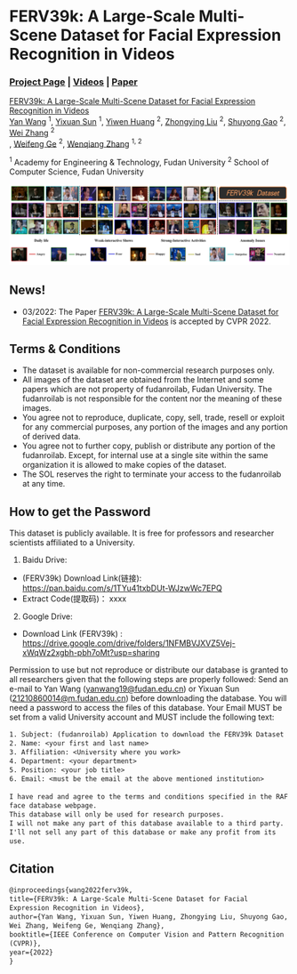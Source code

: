 # FERV39k: A Large-Scale Multi-Scene Dataset for Facial Expression Recognition in Videos

### [Project Page](https://wangyanckxx.github.io/Proj_CVPR2022_FERV39k.html) | [Videos](#) | [Paper](#)

[FERV39k: A Large-Scale Multi-Scene Dataset for Facial Expression Recognition in Videos](https://space.bilibili.com/401742377) <br>
 [Yan Wang](https://wangyanckxx.github.io/) <sup>1</sup>,
 [Yixuan Sun](http://www.fudanroilab.com/2019/10/07/YixuanSun.html) <sup>1</sup>,
 [Yiwen Huang](https://space.bilibili.com/401742377) <sup>2</sup>,
 [Zhongying Liu](http://www.fudanroilab.com/2019/01/17/ZhongyingLiu.html) <sup>2</sup>,
 [Shuyong Gao](http://www.fudanroilab.com/2020/07/01/ShuyongGao.html) <sup>2</sup>,
 [Wei Zhang](https://faculty.fudan.edu.cn/zhangwei1234/zh_CN/jsxx/161831/jsxx/jsxx.htm) <sup>2</sup> <br>,
 [Weifeng Ge](http://www.weifengge.net/) <sup>2</sup>,
 [Wenqiang Zhang](http://faet.fudan.edu.cn/17/bb/c13532a137147/page.htm) <sup>1, 2</sup>

<sup>1</sup> Academy for Engineering & Technology, Fudan University
<sup>2</sup> School of Computer Science, Fudan University <br>

![总体介绍](./image/总体介绍.png)


## News!

- 03/2022: The Paper [FERV39k: A Large-Scale Multi-Scene Dataset for Facial Expression Recognition in Videos](https://space.bilibili.com/401742377) is accepted by CVPR 2022.

<!-- ## Model Zoo

<center>

| Model          | Backbone | Pre-trained | Fine-tuned | WAR/UAR     | Trained-model                                                | Val-Results                                                  | # of Parameters |
| -------------- | -------- | ----------- | ---------- | ----------- | ------------------------------------------------------------ | ------------------------------------------------------------ | --------------- |
| ResNet18       | ResNet18 | -           | -          | 39.33/30.30 | [FERV39k-train-ResNet18](https://space.bilibili.com/401742377) | [FERV39k-val-ResNet18](https://space.bilibili.com/401742377) | 17M             |
| ResNet50       | ResNet50 | -           | -          | 30.57/22.47 | [FERV39k-train-ResNet50](https://space.bilibili.com/401742377) | [FERV39k-val-ResNet50](https://space.bilibili.com/401742377) | 124M            |
| VGG13          | VGG13    | -           | -          | 41.02/31.19 | [FERV39k-train-VGG13](https://space.bilibili.com/401742377) | [FERV39k-val-VGG13](https://space.bilibili.com/401742377) | 128M            |
| VGG16          | VGG16    | -           | -          | 41.66/32.01 | [FERV39k-train-VGG16](https://space.bilibili.com/401742377) | [FERV39k-val-VGG16](https://space.bilibili.com/401742377) | 134M            |
| R18-LSTM       | ResNet18 | -           | -          | 42.59/30.92 | [FERV39k-train-R18-LSTM](https://space.bilibili.com/401742377) | [FERV39k-val-R18-LSTM](https://space.bilibili.com/401742377) | 132M            |
| R50-LSTM       | ResNet50 | -           | -          | 40.75/32.12 | [FERV39k-train-R50-LSTM](https://space.bilibili.com/401742377) | [FERV39k-val-R50-LSTM](https://space.bilibili.com/401742377) | 57M             |
| VGG13-LSTM     | VGG13    | -           | -          | 43.37/32.41 | [FERV39k-train-VGG13-LSTM](https://space.bilibili.com/401742377) | [FERV39k-val-VGG13-LSTM](https://space.bilibili.com/401742377) | 133M            |
| VGG16-LSTM     | VGG16    | -           | -          | 41.70/30.93 | [FERV39k-train-VGG16-LSTM](https://space.bilibili.com/401742377) | [FERV39k-val-VGG16-LSTM](https://space.bilibili.com/401742377) | 138M            |
| C3D            | C3D      | -           | -          | 31.69/22.68 | [FERV39k-train-C3D](https://space.bilibili.com/401742377) | [FERV39k-val-C3D](https://space.bilibili.com/401742377) | 78M             |
| I3D            | I3D      | -           | -          | 38.78/30.17 | [FERV39k-train-I3D](https://space.bilibili.com/401742377) | [FERV39k-val-I3D](https://space.bilibili.com/401742377) | 12M             |
| 3D-R18         | ResNet18 | -           | -          | 37.57/26.67 | [FERV39k-train-3D-R18](https://space.bilibili.com/401742377) | [FERV39k-val-3D-R18](https://space.bilibili.com/401742377) | 33M             |
| Two C3D        | C3D      | -           | -          | 41.77/30.72 | [FERV39k-train-Two-C3D](https://space.bilibili.com/401742377) | [FERV39k-val-Two-C3D](https://space.bilibili.com/401742377) | 97M             |
| Two I3D        | I3D      | -           | -          | 41.30/31.01 | [FERV39k-train-Two-I3D](https://space.bilibili.com/401742377) | [FERV39k-val-Two-I3D](https://space.bilibili.com/401742377) | 26M             |
| Two 3D-R18     | ResNet18 | -           | -          | 42.28/30.55 | [FERV39k-train-Two-3D-R18](https://space.bilibili.com/401742377) | [FERV39k-val-Two-3D-R18](https://space.bilibili.com/401742377) | 67M             |
| Two R18-LSTM   | ResNet18 | -           | -          | 43.20/31.28 | [FERV39k-train-Two-R18-LSTM](https://space.bilibili.com/401742377) | [FERV39k-val-Two-R18-LSTM](https://space.bilibili.com/401742377) | 27M             |
| Two VGG13-LSTM | VGG13    | -           | -          | 44.54/32.79 | [FERV39k-train-Two-VGG13-LSTM](https://space.bilibili.com/401742377) | [FERV39k-val-Two-VGG13-LSTM](https://space.bilibili.com/401742377) | 144M            |
| RS18-LSTM      | ResNet18 | MS-Celeb-1M | FERV39k    | 41.XX/31.XX | [FERV39k-train-R18-LSTM-MS-Celeb-1M](https://space.bilibili.com/401742377) | [FERV39k-val-LSTM-MS-Celeb-1M](https://space.bilibili.com/401742377) | 132M            |
| RS18-LSTM      | ResNet18 | DFEW        | FERV39k    | 41.XX/29.XX | [FERV39k-train-R18-LSTM-DFEW](https://space.bilibili.com/401742377) | [FERV39k-val-LSTM-DFEW](https://space.bilibili.com/401742377) | 132M            |
| RS50-LSTM      | ResNet50 | MS-Celeb-1M | FERV39k    | 46.XX/34.XX | [FERV39k-train-R50-LSTM-MS-Celeb-1M](https://space.bilibili.com/401742377) | [FERV39k-val-LSTM-MS-Celeb-1M](https://space.bilibili.com/401742377) | 57M             |
| RS50-LSTM      | ResNet50 | DFEW        | FERV39k    | 41.XX/29.XX | [FERV39k-train-R50-LSTM-DFEW](https://space.bilibili.com/401742377) | [FERV39k-val-LSTM-DFEW](https://space.bilibili.com/401742377) | 57M             |
 -->

## Terms & Conditions
- The dataset is available for non-commercial research purposes only.
- All images of the dataset are obtained from the Internet and some papers which are not property of fudanroilab, Fudan University. The fudanroilab is not responsible for the content nor the meaning of these images.
- You agree not to reproduce, duplicate, copy, sell, trade, resell or exploit for any commercial purposes, any portion of the images and any portion of derived data.
- You agree not to further copy, publish or distribute any portion of the fudanroilab. Except, for internal use at a single site within the same organization it is allowed to make copies of the dataset.
- The SOL reserves the right to terminate your access to the fudanroilab at any time.

## How to get the Password

This dataset is publicly available. It is free for professors and researcher scientists affiliated to a University.
1. Baidu Drive:
* (FERV39k) Download Link(链接): https://pan.baidu.com/s/1TYu41txbDUt-WJzwWc7EPQ  
* Extract Code(提取码)： xxxx
2. Google Drive:
* Download Link (FERV39k) : https://drive.google.com/drive/folders/1NFMBVJXVZ5Vej-xWqWz2xgbh-pbh7oMt?usp=sharing 
 
Permission to use but not reproduce or distribute our database is granted to all researchers given that the following steps are properly followed:
Send an e-mail to Yan Wang (yanwang19@fudan.edu.cn) or Yixuan Sun (21210860014@m.fudan.edu.cn) before downloading the database. You will need a password to access the files of this database. Your Email MUST be set from a valid University account and MUST include the following text:
```
1. Subject: (fudanroilab) Application to download the FERV39k Dataset          
2. Name: <your first and last name>
3. Affiliation: <University where you work>
4. Department: <your department>
5. Position: <your job title>
6. Email: <must be the email at the above mentioned institution>

I have read and agree to the terms and conditions specified in the RAF face database webpage. 
This database will only be used for research purposes. 
I will not make any part of this database available to a third party. 
I'll not sell any part of this database or make any profit from its use.
```

 

## Citation

```
@inproceedings{wang2022ferv39k,
title={FERV39k: A Large-Scale Multi-Scene Dataset for Facial Expression Recognition in Videos},
author={Yan Wang, Yixuan Sun, Yiwen Huang, Zhongying Liu, Shuyong Gao, Wei Zhang, Weifeng Ge, Wenqiang Zhang},
booktitle={IEEE Conference on Computer Vision and Pattern Recognition (CVPR)},
year={2022}
}
```
